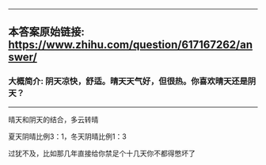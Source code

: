 ----------------------------------------
## 本答案原始链接: https://www.zhihu.com/question/617167262/answer/
### 大概简介: 阴天凉快，舒适。晴天天气好，但很热。你喜欢晴天还是阴天？
----------------------------------------
晴天和阴天的结合，多云转晴

夏天阴晴比例3：1，冬天阴晴比例1：3

过犹不及，比如那几年直接给你禁足个十几天你不都得憋坏了